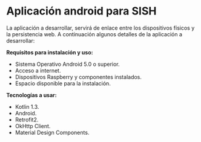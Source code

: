 # Aplicación android para SISH
La aplicación a desarrollar, servirá de enlace entre los dispositivos físicos y la persistencia web. A continuación algunos detalles de la aplicación a desarrollar:

**Requisitos para instalación y uso:**

  - Sistema Operativo Android 5.0 o superior.
  - Acceso a internet.
  - Dispositivos Raspberry y componentes instalados.
  - Espacio disponible para la instalación.


**Tecnologías a usar:**

  - Kotlin 1.3.
  - Android.
  - Retrofit2.
  - OkHttp Client.
  - Material Design Components.